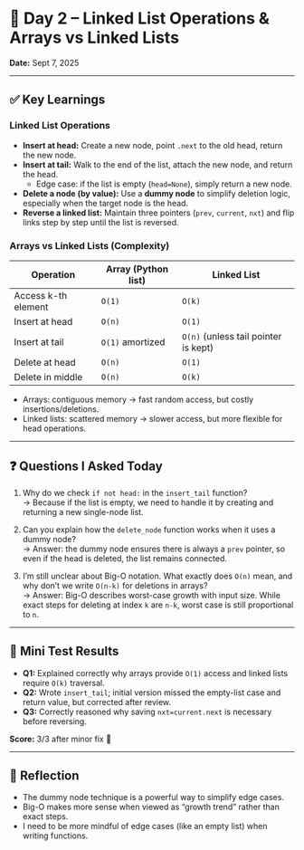 # 📘 Day 2 – Linked List Operations & Arrays vs Linked Lists

**Date:** Sept 7, 2025  

---

## ✅ Key Learnings

### Linked List Operations
- **Insert at head:** Create a new node, point `.next` to the old head, return the new node.  
- **Insert at tail:** Walk to the end of the list, attach the new node, and return the head.  
  - Edge case: if the list is empty (`head=None`), simply return a new node.  
- **Delete a node (by value):** Use a **dummy node** to simplify deletion logic, especially when the target node is the head.  
- **Reverse a linked list:** Maintain three pointers (`prev`, `current`, `nxt`) and flip links step by step until the list is reversed.

### Arrays vs Linked Lists (Complexity)
| Operation             | Array (Python list) | Linked List |
|-----------------------|----------------------|-------------|
| Access k-th element   | `O(1)`               | `O(k)`      |
| Insert at head        | `O(n)`               | `O(1)`      |
| Insert at tail        | `O(1)` amortized     | `O(n)` (unless tail pointer is kept) |
| Delete at head        | `O(n)`               | `O(1)`      |
| Delete in middle      | `O(n)`               | `O(k)`      |

- Arrays: contiguous memory → fast random access, but costly insertions/deletions.  
- Linked lists: scattered memory → slower access, but more flexible for head operations.  

---

## ❓ Questions I Asked Today
1. Why do we check `if not head:` in the `insert_tail` function?  
   → Because if the list is empty, we need to handle it by creating and returning a new single-node list.  

2. Can you explain how the `delete_node` function works when it uses a dummy node?  
   → Answer: the dummy node ensures there is always a `prev` pointer, so even if the head is deleted, the list remains connected.  

3. I’m still unclear about Big-O notation. What exactly does `O(n)` mean, and why don’t we write `O(n-k)` for deletions in arrays?  
   → Answer: Big-O describes worst-case growth with input size. While exact steps for deleting at index `k` are `n-k`, worst case is still proportional to `n`.  

---

## 🧪 Mini Test Results
- **Q1:** Explained correctly why arrays provide `O(1)` access and linked lists require `O(k)` traversal.  
- **Q2:** Wrote `insert_tail`; initial version missed the empty-list case and return value, but corrected after review.  
- **Q3:** Correctly reasoned why saving `nxt=current.next` is necessary before reversing.  

**Score:** 3/3 after minor fix 🎯  

---

## 📝 Reflection
- The dummy node technique is a powerful way to simplify edge cases.  
- Big-O makes more sense when viewed as “growth trend” rather than exact steps.  
- I need to be more mindful of edge cases (like an empty list) when writing functions.  

